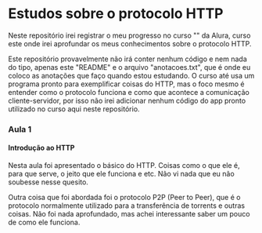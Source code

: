 # Estudos sobre o protocolo HTTP

Neste repositório irei registrar o meu progresso no curso "" da Alura, curso este onde irei aprofundar os meus conhecimentos sobre o protocolo HTTP.

Este repositório provavelmente não irá conter nenhum código e nem nada do tipo, apenas este "README" e o arquivo "anotacoes.txt", que é onde eu coloco as anotações que faço quando estou estudando. O curso até usa um programa pronto para exemplificar coisas do HTTP, mas o foco mesmo é entender como o protocolo funciona e como que acontece a comunicação cliente-servidor, por isso não irei adicionar nenhum código do app pronto utilizado no curso aqui neste repositório.

### Aula 1

#### Introdução ao HTTP

Nesta aula foi apresentado o básico do HTTP. Coisas como o que ele é, para que serve, o jeito que ele funciona e etc. Não vi nada que eu não soubesse nesse quesito.

Outra coisa que foi abordada foi o protocolo P2P (Peer to Peer), que é o protocolo normalmente utilizado para a transferência de torrents e outras coisas. Não foi nada aprofundado, mas achei interessante saber um pouco de como ele funciona.
